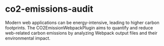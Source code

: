 # co2-emissions-audit
Modern web applications can be energy-intensive, leading to higher carbon footprints. The CO2EmissionWebpackPlugin aims to quantify and reduce web-related carbon emissions by analyzing Webpack output files and their environmental impact.
